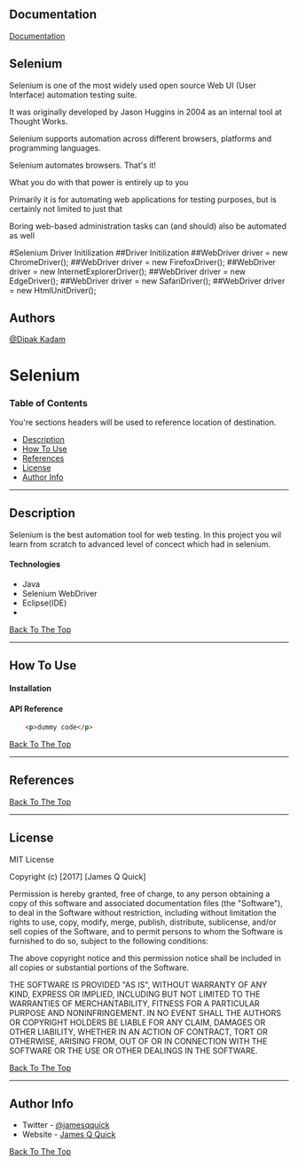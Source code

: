 
## Documentation

[Documentation](https://www.selenium.dev/)


## Selenium
Selenium is one of the most widely used open source Web UI (User Interface) automation testing suite.

It was originally developed by Jason Huggins in 2004 as an internal tool at Thought Works. 

Selenium supports automation across different browsers, platforms and programming languages.

Selenium automates browsers. That's it! 

What you do with that power is entirely up to you 

Primarily it is for automating web applications for testing purposes, but is certainly not limited to just that 

Boring web-based administration tasks can (and should) also be automated as well 


#Selenium Driver Initilization
##Driver Initilization
##WebDriver driver = new ChromeDriver();
##WebDriver driver = new FirefoxDriver();
##WebDriver driver = new InternetExplorerDriver();
##WebDriver driver = new EdgeDriver();
##WebDriver driver = new SafariDriver();
##WebDriver driver = new HtmlUnitDriver();


## Authors

[@Dipak Kadam](https://www.linkedin.com/in/dmk07/)


# Selenium


### Table of Contents
You're sections headers will be used to reference location of destination.

- [Description](#description)
- [How To Use](#how-to-use)
- [References](#references)
- [License](#license)
- [Author Info](#author-info)

---

## Description

Selenium is the best automation tool for web testing.
In this project you wil learn from scratch to advanced level of concect which had in selenium.


#### Technologies

- Java
- Selenium WebDriver
- Eclipse(IDE)
- 

[Back To The Top](#read-me-template)

---

## How To Use

#### Installation



#### API Reference

```html
    <p>dummy code</p>
```
[Back To The Top](#read-me-template)

---

## References
[Back To The Top](#read-me-template)

---

## License

MIT License

Copyright (c) [2017] [James Q Quick]

Permission is hereby granted, free of charge, to any person obtaining a copy
of this software and associated documentation files (the "Software"), to deal
in the Software without restriction, including without limitation the rights
to use, copy, modify, merge, publish, distribute, sublicense, and/or sell
copies of the Software, and to permit persons to whom the Software is
furnished to do so, subject to the following conditions:

The above copyright notice and this permission notice shall be included in all
copies or substantial portions of the Software.

THE SOFTWARE IS PROVIDED "AS IS", WITHOUT WARRANTY OF ANY KIND, EXPRESS OR
IMPLIED, INCLUDING BUT NOT LIMITED TO THE WARRANTIES OF MERCHANTABILITY,
FITNESS FOR A PARTICULAR PURPOSE AND NONINFRINGEMENT. IN NO EVENT SHALL THE
AUTHORS OR COPYRIGHT HOLDERS BE LIABLE FOR ANY CLAIM, DAMAGES OR OTHER
LIABILITY, WHETHER IN AN ACTION OF CONTRACT, TORT OR OTHERWISE, ARISING FROM,
OUT OF OR IN CONNECTION WITH THE SOFTWARE OR THE USE OR OTHER DEALINGS IN THE
SOFTWARE.

[Back To The Top](#read-me-template)

---

## Author Info

- Twitter - [@jamesqquick](https://twitter.com/jamesqquick)
- Website - [James Q Quick](https://jamesqquick.com)

[Back To The Top](#read-me-template)
